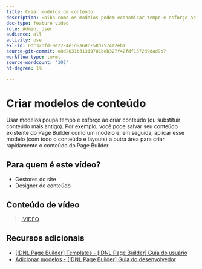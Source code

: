 ```yaml
---
title: Criar modelos de conteúdo
description: Saiba como os modelos podem economizar tempo e esforço ao criar conteúdo ou substituir conteúdo mais antigo.
doc-type: feature video
role: Admin, User
audience: all
activity: use
exl-id: 0dc32bfd-9e22-4e1d-a60c-58d7574a2eb1
source-git-commit: e8d2631b31319701beb327f42fdf1372d9dad9b7
workflow-type: tm+mt
source-wordcount: '102'
ht-degree: 1%

---
```


# Criar modelos de conteúdo

Usar modelos poupa tempo e esforço ao criar conteúdo (ou substituir conteúdo mais antigo). Por exemplo, você pode salvar seu conteúdo existente do Page Builder como um modelo e, em seguida, aplicar esse modelo (com todo o conteúdo e layouts) a outra área para criar rapidamente o conteúdo do Page Builder.

## Para quem é este vídeo?

- Gestores do site
- Designer de conteúdo

## Conteúdo de vídeo

>[!VIDEO](https://video.tv.adobe.com/v/343787?quality=12&learn=on)

## Recursos adicionais

- [[!DNL Page Builder] Templates - [!DNL Page Builder] Guia do usuário](https://experienceleague.adobe.com/docs/commerce-admin/page-builder/templates.html)
- [Adicionar modelos - [!DNL Page Builder] Guia do desenvolvedor](https://developer.adobe.com/commerce/frontend-core/page-builder/content-types/create/add-templates/)
